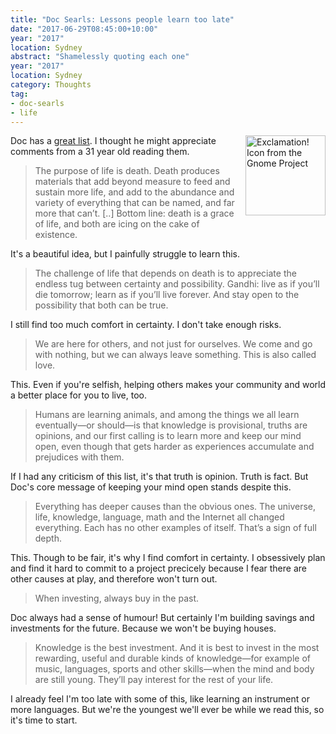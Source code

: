 ```yaml
---
title: "Doc Searls: Lessons people learn too late"
date: "2017-06-29T08:45:00+10:00"
year: "2017"
location: Sydney
abstract: "Shamelessly quoting each one"
year: "2017"
location: Sydney
category: Thoughts
tag:
- doc-searls
- life
---
```

<p><img src="https://rubenerd.com/files/stock/gnome-help-browser.svg" alt="Exclamation! Icon from the Gnome Project" style="float:right; margin:0 0 1em 1em; width:128px; height:128px;" /></p> 

Doc has a [great list]. I thought he might appreciate comments from a 31 year old reading them.

> The purpose of life is death. Death produces materials that add beyond measure to feed and sustain more life, and add to the abundance and variety of everything that can be named, and far more that can’t. [..] Bottom line: death is a grace of life, and both are icing on the cake of existence.

It's a beautiful idea, but I painfully struggle to learn this.

> The challenge of life that depends on death is to appreciate the endless tug between certainty and possibility. Gandhi: live as if you’ll die tomorrow; learn as if you’ll live forever. And stay open to the possibility that both can be true.

I still find too much comfort in certainty. I don't take enough risks.

> We are here for others, and not just for ourselves. We come and go with nothing, but we can always leave something. This is also called love.

This. Even if you're selfish, helping others makes your community and world a better place for you to live, too.

> Humans are learning animals, and among the things we all learn eventually—or should—is that knowledge is provisional, truths are opinions, and our first calling is to learn more and keep our mind open, even though that gets harder as experiences accumulate and prejudices with them.

If I had any criticism of this list, it's that truth is opinion. Truth is fact. But Doc's core message of keeping your mind open stands despite this.

> Everything has deeper causes than the obvious ones. The universe, life, knowledge, language, math and the Internet all changed everything. Each has no other examples of itself. That’s a sign of full depth.

This. Though to be fair, it's why I find comfort in certainty. I obsessively plan and find it hard to commit to a project precicely because I fear there are other causes at play, and therefore won't turn out.

> When investing, always buy in the past.

Doc always had a sense of humour! But certainly I'm building savings and investments for the future. Because we won't be buying houses.

> Knowledge is the best investment. And it is best to invest in the most rewarding, useful and durable kinds of knowledge—for example of music, languages, sports and other skills—when the mind and body are still young. They’ll pay interest for the rest of your life.

I already feel I'm too late with some of this, like learning an instrument or more languages. But we're the youngest we'll ever be while we read this, so it's time to start.

[great list]: http://harvard.edu/doc/2017/06/12/lifelessons/
[buying houses]: https://rubenerd.com/millions-benefit-from-housing-speculation/

